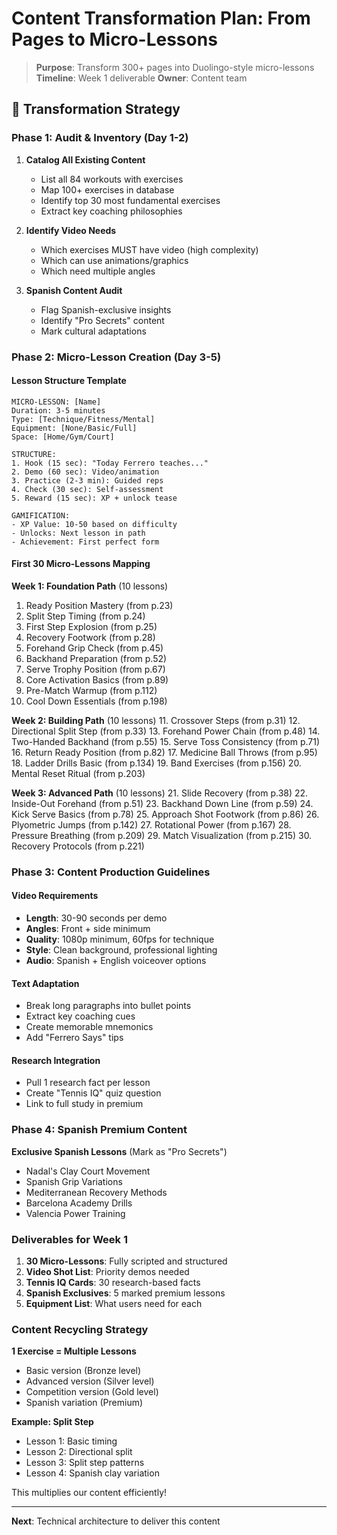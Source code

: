 # Content Transformation Plan: From Pages to Micro-Lessons

> **Purpose**: Transform 300+ pages into Duolingo-style micro-lessons
> **Timeline**: Week 1 deliverable
> **Owner**: Content team

## 🎯 Transformation Strategy

### Phase 1: Audit & Inventory (Day 1-2)

1. **Catalog All Existing Content**
   - List all 84 workouts with exercises
   - Map 100+ exercises in database
   - Identify top 30 most fundamental exercises
   - Extract key coaching philosophies

2. **Identify Video Needs**
   - Which exercises MUST have video (high complexity)
   - Which can use animations/graphics
   - Which need multiple angles

3. **Spanish Content Audit**
   - Flag Spanish-exclusive insights
   - Identify "Pro Secrets" content
   - Mark cultural adaptations

### Phase 2: Micro-Lesson Creation (Day 3-5)

#### Lesson Structure Template
```
MICRO-LESSON: [Name]
Duration: 3-5 minutes
Type: [Technique/Fitness/Mental]
Equipment: [None/Basic/Full]
Space: [Home/Gym/Court]

STRUCTURE:
1. Hook (15 sec): "Today Ferrero teaches..."
2. Demo (60 sec): Video/animation
3. Practice (2-3 min): Guided reps
4. Check (30 sec): Self-assessment
5. Reward (15 sec): XP + unlock tease

GAMIFICATION:
- XP Value: 10-50 based on difficulty
- Unlocks: Next lesson in path
- Achievement: First perfect form
```

#### First 30 Micro-Lessons Mapping

**Week 1: Foundation Path** (10 lessons)
1. Ready Position Mastery (from p.23)
2. Split Step Timing (from p.24)
3. First Step Explosion (from p.25)
4. Recovery Footwork (from p.28)
5. Forehand Grip Check (from p.45)
6. Backhand Preparation (from p.52)
7. Serve Trophy Position (from p.67)
8. Core Activation Basics (from p.89)
9. Pre-Match Warmup (from p.112)
10. Cool Down Essentials (from p.198)

**Week 2: Building Path** (10 lessons)
11. Crossover Steps (from p.31)
12. Directional Split Step (from p.33)
13. Forehand Power Chain (from p.48)
14. Two-Handed Backhand (from p.55)
15. Serve Toss Consistency (from p.71)
16. Return Ready Position (from p.82)
17. Medicine Ball Throws (from p.95)
18. Ladder Drills Basic (from p.134)
19. Band Exercises (from p.156)
20. Mental Reset Ritual (from p.203)

**Week 3: Advanced Path** (10 lessons)
21. Slide Recovery (from p.38)
22. Inside-Out Forehand (from p.51)
23. Backhand Down Line (from p.59)
24. Kick Serve Basics (from p.78)
25. Approach Shot Footwork (from p.86)
26. Plyometric Jumps (from p.142)
27. Rotational Power (from p.167)
28. Pressure Breathing (from p.209)
29. Match Visualization (from p.215)
30. Recovery Protocols (from p.221)

### Phase 3: Content Production Guidelines

#### Video Requirements
- **Length**: 30-90 seconds per demo
- **Angles**: Front + side minimum
- **Quality**: 1080p minimum, 60fps for technique
- **Style**: Clean background, professional lighting
- **Audio**: Spanish + English voiceover options

#### Text Adaptation
- Break long paragraphs into bullet points
- Extract key coaching cues
- Create memorable mnemonics
- Add "Ferrero Says" tips

#### Research Integration
- Pull 1 research fact per lesson
- Create "Tennis IQ" quiz question
- Link to full study in premium

### Phase 4: Spanish Premium Content

**Exclusive Spanish Lessons** (Mark as "Pro Secrets")
- Nadal's Clay Court Movement
- Spanish Grip Variations
- Mediterranean Recovery Methods
- Barcelona Academy Drills
- Valencia Power Training

### Deliverables for Week 1

1. **30 Micro-Lessons**: Fully scripted and structured
2. **Video Shot List**: Priority demos needed
3. **Tennis IQ Cards**: 30 research-based facts
4. **Spanish Exclusives**: 5 marked premium lessons
5. **Equipment List**: What users need for each

### Content Recycling Strategy

**1 Exercise = Multiple Lessons**
- Basic version (Bronze level)
- Advanced version (Silver level)
- Competition version (Gold level)
- Spanish variation (Premium)

**Example: Split Step**
- Lesson 1: Basic timing
- Lesson 2: Directional split
- Lesson 3: Split step patterns
- Lesson 4: Spanish clay variation

This multiplies our content efficiently!

---

**Next**: Technical architecture to deliver this content